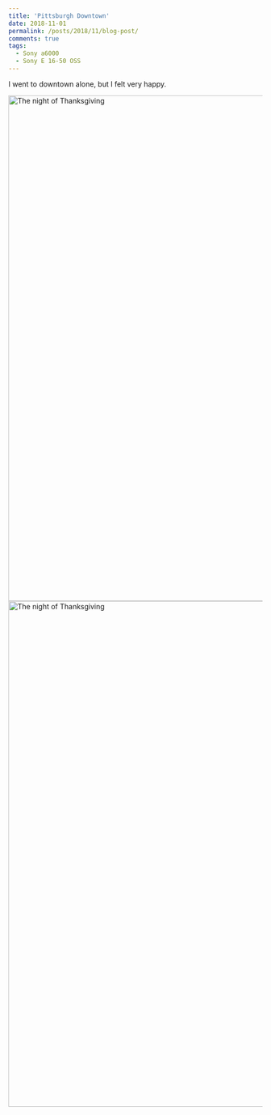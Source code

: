 ```yaml
---
title: 'Pittsburgh Downtown'
date: 2018-11-01
permalink: /posts/2018/11/blog-post/
comments: true
tags:
  - Sony a6000
  - Sony E 16-50 OSS
---
```


I went to downtown alone, but I felt very happy.

<img src="https://yangdsh.github.io/images/DSC00308x.jpg" width="1000" alt="The night of Thanksgiving"/>

<img src="https://yangdsh.github.io/images/DSC00322x.jpg" width="1000" alt="The night of Thanksgiving"/>
